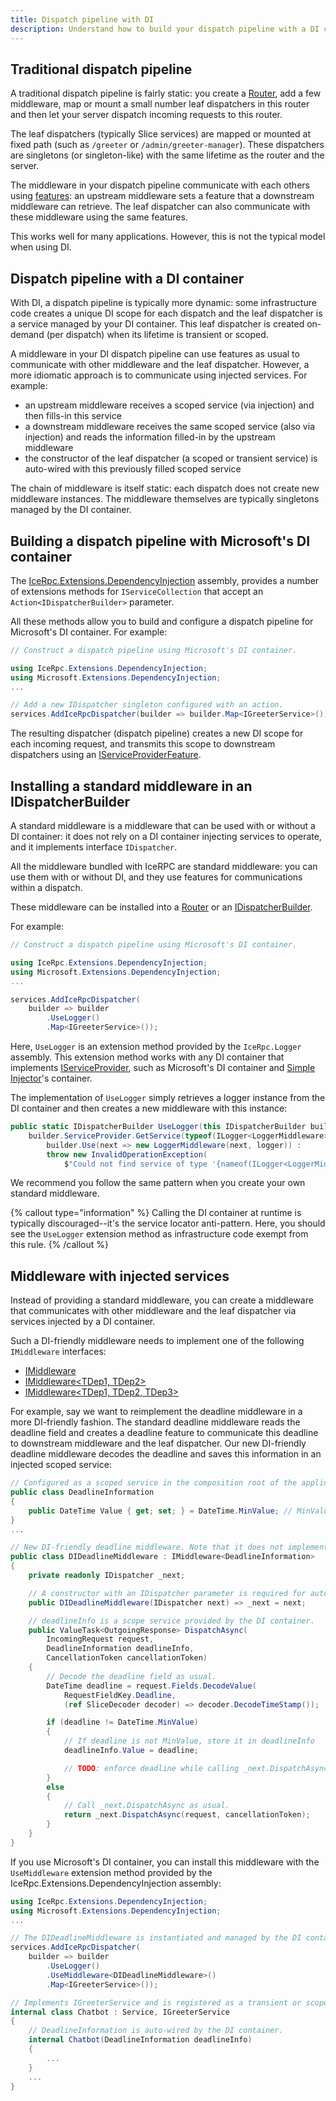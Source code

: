 ```yaml
---
title: Dispatch pipeline with DI
description: Understand how to build your dispatch pipeline with a DI container.
---
```


## Traditional dispatch pipeline

A traditional dispatch pipeline is fairly static: you create a [Router](csharp:IceRpc.Router), add a few middleware, map
or mount a small number leaf dispatchers in this router and then let your server dispatch incoming requests to this
router.

The leaf dispatchers (typically Slice services) are mapped or mounted at fixed path (such as `/greeter` or
`/admin/greeter-manager`). These dispatchers are singletons (or singleton-like) with the same lifetime as the router and
the server.

The middleware in your dispatch pipeline communicate with each others using
[features](csharp:IceRpc.IncomingRequest.html#IceRpc_IncomingRequest_Features): an upstream middleware sets a feature
that a downstream middleware can retrieve. The leaf dispatcher can also communicate with these middleware using the same
features.

This works well for many applications. However, this is not the typical model when using DI.

## Dispatch pipeline with a DI container

With DI, a dispatch pipeline is typically more dynamic: some infrastructure code creates a unique DI scope for each
dispatch and the leaf dispatcher is a service managed by your DI container. This leaf dispatcher is created on-demand
(per dispatch) when its lifetime is transient or scoped.

A middleware in your DI dispatch pipeline can use features as usual to communicate with other middleware and the leaf
dispatcher. However, a more idiomatic approach is to communicate using injected services. For example:
 - an upstream middleware receives a scoped service (via injection) and then fills-in this service
 - a downstream middleware receives the same scoped service (also via injection) and reads the information filled-in by
 the upstream middleware
 - the constructor of the leaf dispatcher (a scoped or transient service) is auto-wired with this previously filled
scoped service

The chain of middleware is itself static: each dispatch does not create new middleware instances. The middleware
themselves are typically singletons managed by the DI container.

## Building a dispatch pipeline with Microsoft's DI container

The [IceRpc.Extensions.DependencyInjection](https://github.com/icerpc/icerpc-csharp/tree/main/src/IceRpc.Extensions.DependencyInjection)
assembly, provides a number of extensions methods for `IServiceCollection` that accept an `Action<IDispatcherBuilder>`
parameter.

All these methods allow you to build and configure a dispatch pipeline for Microsoft's DI container. For example:

```csharp
// Construct a dispatch pipeline using Microsoft's DI container.

using IceRpc.Extensions.DependencyInjection;
using Microsoft.Extensions.DependencyInjection;
...

// Add a new IDispatcher singleton configured with an action.
services.AddIceRpcDispatcher(builder => builder.Map<IGreeterService>());
```

The resulting dispatcher (dispatch pipeline) creates a new DI scope for each incoming request, and transmits this scope
to downstream dispatchers using an [IServiceProviderFeature](csharp:IceRpc.Features.IServiceProviderFeature).

## Installing a standard middleware in an IDispatcherBuilder

A standard middleware is a middleware that can be used with or without a DI container: it does not rely on a DI
container injecting services to operate, and it implements interface `IDispatcher`.

All the middleware bundled with IceRPC are standard middleware: you can use them with or without DI, and they use
features for communications within a dispatch.

These middleware can be installed into a [Router](csharp:IceRpc.Router) or an
[IDispatcherBuilder](csharp:IceRpc.Builder.IDispatcherBuilder).

For example:

```csharp
// Construct a dispatch pipeline using Microsoft's DI container.

using IceRpc.Extensions.DependencyInjection;
using Microsoft.Extensions.DependencyInjection;
...

services.AddIceRpcDispatcher(
    builder => builder
        .UseLogger()
        .Map<IGreeterService>());
```

Here, `UseLogger` is an extension method provided by the `IceRpc.Logger` assembly. This extension method works with any
DI container that implements
[IServiceProvider](https://learn.microsoft.com/en-us/dotnet/api/system.iserviceprovider), such as
Microsoft's DI container and [Simple Injector](https://simpleinjector.org/)'s container.

The implementation of `UseLogger` simply retrieves a logger instance from the DI container and then creates a new
middleware with this instance:

```csharp
public static IDispatcherBuilder UseLogger(this IDispatcherBuilder builder) =>
    builder.ServiceProvider.GetService(typeof(ILogger<LoggerMiddleware>)) is ILogger logger ?
        builder.Use(next => new LoggerMiddleware(next, logger)) :
        throw new InvalidOperationException(
            $"Could not find service of type '{nameof(ILogger<LoggerMiddleware>)}' in the service container.");
```

We recommend you follow the same pattern when you create your own standard middleware.

{% callout type="information" %}
Calling the DI container at runtime is typically discouraged--it's the service locator anti-pattern. Here, you should
see the `UseLogger` extension method as infrastructure code exempt from this rule.
{% /callout %}

## Middleware with injected services

Instead of providing a standard middleware, you can create a middleware that communicates with other middleware and the
leaf dispatcher via services injected by a DI container.

Such a DI-friendly middleware needs to implement one of the following `IMiddleware` interfaces:
- [IMiddleware<TDep>](csharp:IceRpc.IMiddleware-1)
- [IMiddleware<TDep1, TDep2>](csharp:IceRpc.IMiddleware-2)
- [IMiddleware<TDep1, TDep2, TDep3>](csharp:IceRpc.IMiddleware-3)

For example, say we want to reimplement the deadline middleware in a more DI-friendly fashion. The standard deadline
middleware reads the deadline field and creates a deadline feature to communicate this deadline to downstream middleware
and the leaf dispatcher. Our new DI-friendly deadline middleware decodes the deadline and saves this information in an
injected scoped service:

```csharp
// Configured as a scoped service in the composition root of the application.
public class DeadlineInformation
{
    public DateTime Value { get; set; } = DateTime.MinValue; // MinValue means no deadline.
}
...

// New DI-friendly deadline middleware. Note that it does not implement IDispatcher.
public class DIDeadlineMiddleware : IMiddleware<DeadlineInformation>
{
    private readonly IDispatcher _next;

    // A constructor with an IDispatcher parameter is required for auto-wiring.
    public DIDeadlineMiddleware(IDispatcher next) => _next = next;

    // deadlineInfo is a scope service provided by the DI container.
    public ValueTask<OutgoingResponse> DispatchAsync(
        IncomingRequest request,
        DeadlineInformation deadlineInfo,
        CancellationToken cancellationToken)
    {
        // Decode the deadline field as usual.
        DateTime deadline = request.Fields.DecodeValue(
            RequestFieldKey.Deadline,
            (ref SliceDecoder decoder) => decoder.DecodeTimeStamp());

        if (deadline != DateTime.MinValue)
        {
            // If deadline is not MinValue, store it in deadlineInfo
            deadlineInfo.Value = deadline;

            // TODO: enforce deadline while calling _next.DispatchAsync.
        }
        else
        {
            // Call _next.DispatchAsync as usual.
            return _next.DispatchAsync(request, cancellationToken);
        }
    }
}
```

If you use Microsoft's DI container, you can install this middleware with the `UseMiddleware` extension method provided
by the IceRpc.Extensions.DependencyInjection assembly:

```csharp
using IceRpc.Extensions.DependencyInjection;
using Microsoft.Extensions.DependencyInjection;
...

// The DIDeadlineMiddleware is instantiated and managed by the DI container.
services.AddIceRpcDispatcher(
    builder => builder
        .UseLogger()
        .UseMiddleware<DIDeadlineMiddleware>()
        .Map<IGreeterService>());

// Implements IGreeterService and is registered as a transient or scoped service in the DI container.
internal class Chatbot : Service, IGreeterService
{
    // DeadlineInformation is auto-wired by the DI container.
    internal Chatbot(DeadlineInformation deadlineInfo)
    {
        ...
    }
    ...
}
```
